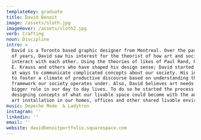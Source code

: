 ```yaml
---
templateKey: graduate
title: David Benoit
image: /assets/sloth.jpg
imageHover: /assets/sloth2.jpg
verb: Crafting
noun: Discipline
intro: >
  David is a Toronto based graphic designer from Montreal. Over the past couple
  of years, David saw his interest for the theorist of how art and society
  interact with each other. Using the theories of likes of Paul Rand, Rosalind
  E. Krauss and others who have shaped his design sense; David started to look
  at ways to communicate complicated concepts about our society. His intent is
  to foster a climate of productive discourse based on understanding the current
  framework our society operates under. Also, David believes art needs to play a
  bigger role in our day to day lives. To do so he started the process of
  designing concepts of what our livable space could become with the addition of
  art installation in our homes, offices and other shared livable environments. 
music: Depeche Mode  & Ladytron
instagram: ''
linkedin: ''
email: ''
website: davidbenoitportfolio.squarespace.com
---
```


